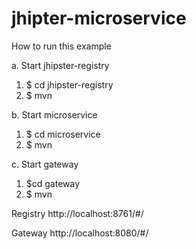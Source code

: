 # jhipter-microservice

How to run this example

a. Start jhipster-registry
1. $ cd jhipster-registry
2. $ mvn

b. Start microservice
1. $ cd microservice
2. $ mvn

c. Start gateway
1. $cd gateway
2. $ mvn


Registry 
http://localhost:8761/#/

Gateway
http://localhost:8080/#/
